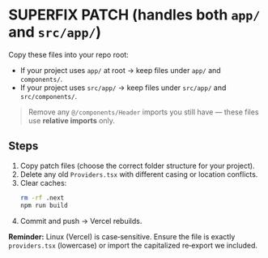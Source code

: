 # SUPERFIX PATCH (handles both `app/` and `src/app/`)

Copy these files into your repo root:
- If your project uses `app/` at root → keep files under `app/` and `components/`.
- If your project uses `src/app/` → keep files under `src/app/` and `src/components/`.

> Remove any `@/components/Header` imports you still have — these files use **relative imports** only.

## Steps
1. Copy patch files (choose the correct folder structure for your project).
2. Delete any old `Providers.tsx` with different casing or location conflicts.
3. Clear caches:
   ```bash
   rm -rf .next
   npm run build
   ```
4. Commit and push → Vercel rebuilds.

**Reminder:** Linux (Vercel) is case‑sensitive. Ensure the file is exactly `providers.tsx` (lowercase) or import the capitalized re‑export we included.

